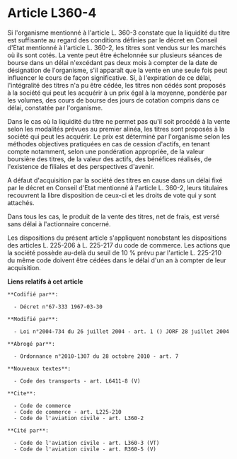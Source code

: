 # Article L360-4

Si l'organisme mentionné à l'article L. 360-3 constate que la liquidité du titre est suffisante au regard des conditions
définies par le décret en Conseil d'Etat mentionné à l'article L. 360-2, les titres sont vendus sur les marchés où ils sont
cotés. La vente peut être échelonnée sur plusieurs séances de bourse dans un délai n'excédant pas deux mois à compter de la
date de désignation de l'organisme, s'il apparaît que la vente en une seule fois peut influencer le cours de façon
significative. Si, à l'expiration de ce délai, l'intégralité des titres n'a pu être cédée, les titres non cédés sont proposés
à la société qui peut les acquérir à un prix égal à la moyenne, pondérée par les volumes, des cours de bourse des jours de
cotation compris dans ce délai, constatée par l'organisme.

Dans le cas où la liquidité du titre ne permet pas qu'il soit procédé à la vente selon les modalités prévues au premier
alinéa, les titres sont proposés à la société qui peut les acquérir. Le prix est déterminé par l'organisme selon les méthodes
objectives pratiquées en cas de cession d'actifs, en tenant compte notamment, selon une pondération appropriée, de la valeur
boursière des titres, de la valeur des actifs, des bénéfices réalisés, de l'existence de filiales et des perspectives
d'avenir.

A défaut d'acquisition par la société des titres en cause dans un délai fixé par le décret en Conseil d'Etat mentionné à
l'article L. 360-2, leurs titulaires recouvrent la libre disposition de ceux-ci et les droits de vote qui y sont attachés.

Dans tous les cas, le produit de la vente des titres, net de frais, est versé sans délai à l'actionnaire concerné.

Les dispositions du présent article s'appliquent nonobstant les dispositions des articles L. 225-206 à L. 225-217 du code de
commerce. Les actions que la société possède au-delà du seuil de 10 % prévu par l'article L. 225-210 du même code doivent
être cédées dans le délai d'un an à compter de leur acquisition.

**Liens relatifs à cet article**

	**Codifié par**:

	  - Décret n°67-333 1967-03-30

	**Modifié par**:

	  - Loi n°2004-734 du 26 juillet 2004 - art. 1 () JORF 28 juillet 2004

	**Abrogé par**:

	  - Ordonnance n°2010-1307 du 28 octobre 2010 - art. 7

	**Nouveaux textes**:

	  - Code des transports - art. L6411-8 (V)

	**Cite**:

	  - Code de commerce
	  - Code de commerce - art. L225-210
	  - Code de l'aviation civile - art. L360-2

	**Cité par**:

	  - Code de l'aviation civile - art. L360-3 (VT)
	  - Code de l'aviation civile - art. R360-5 (V)
